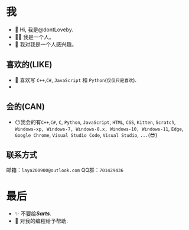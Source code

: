 # 我
- 👋 Hi, 我是@dontLoveby.
- 😶‍🌫️ 我是一个人。
- 👀 我对我是一个人感兴趣。
<!---
- 🌱 I’m currently learning ...
- 💞️ I’m looking to collaborate on ...
- 📫 How to reach me ...
--->
## 喜欢的(LIKE)
- 💞️ 喜欢写 `C++`,`C#`, `JavaScript` 和 `Python`(`仅仅只是喜欢`).
- 
## 会的(CAN)
- 😶我会的有`C++`,`C#`, `C`, `Python`, `JavaScript`, `HTML`, `CSS`, `Kitten`,
  `Scratch`, `Windows-xp, Windows-7, Windows-8.x, Windows-10, Windows-11`,
  `Edge`, `Google Chrome`, `Visual Studio Code`, `Visual Studio`, `...`(😎)
## 联系方式
邮箱：`laya200900@outlook.com`
QQ群：`701429436`

# 最后
 - ✨ 不要给***Sarts***.
 - 🤝 对我的编程给予帮助.

<!---
dontLoveby/dontLoveby is a ✨ special ✨ repository because its `README.md` (this file) appears on your GitHub profile.
You can click the Preview link to take a look at your changes.
--->

